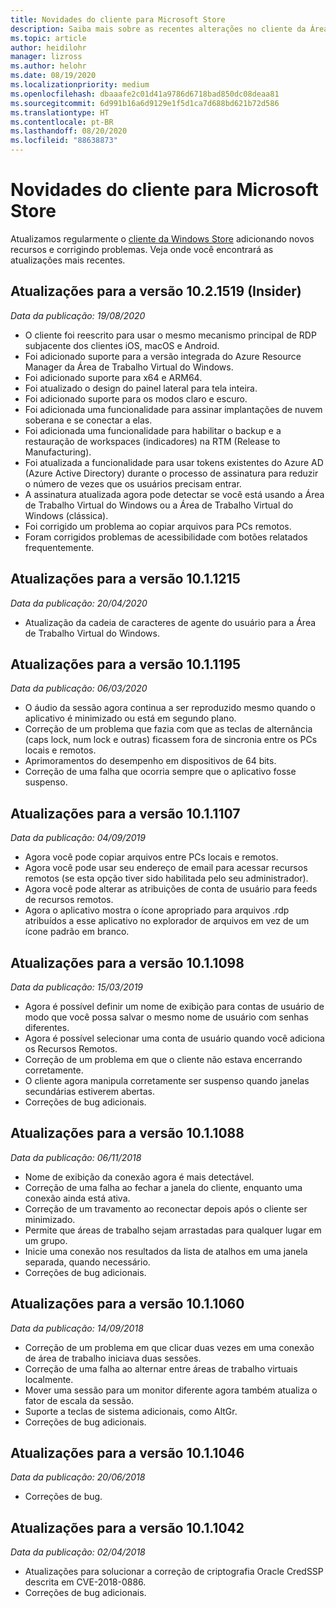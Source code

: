 ```yaml
---
title: Novidades do cliente para Microsoft Store
description: Saiba mais sobre as recentes alterações no cliente da Área de Trabalho Remota para Microsoft Store
ms.topic: article
author: heidilohr
manager: lizross
ms.author: helohr
ms.date: 08/19/2020
ms.localizationpriority: medium
ms.openlocfilehash: dbaaafe2c01d41a9786d6718bad850dc08deaa81
ms.sourcegitcommit: 6d991b16a6d9129e1f5d1ca7d688bd621b72d586
ms.translationtype: HT
ms.contentlocale: pt-BR
ms.lasthandoff: 08/20/2020
ms.locfileid: "88638873"
---
```

# <a name="whats-new-in-the-windows-store-client"></a>Novidades do cliente para Microsoft Store

Atualizamos regularmente o [cliente da Windows Store](windows.md) adicionando novos recursos e corrigindo problemas. Veja onde você encontrará as atualizações mais recentes.

## <a name="updates-for-version-1021519-insider"></a>Atualizações para a versão 10.2.1519 (Insider)

*Data da publicação: 19/08/2020*

- O cliente foi reescrito para usar o mesmo mecanismo principal de RDP subjacente dos clientes iOS, macOS e Android.
- Foi adicionado suporte para a versão integrada do Azure Resource Manager da Área de Trabalho Virtual do Windows.
- Foi adicionado suporte para x64 e ARM64.
- Foi atualizado o design do painel lateral para tela inteira.
- Foi adicionado suporte para os modos claro e escuro.
- Foi adicionada uma funcionalidade para assinar implantações de nuvem soberana e se conectar a elas.
- Foi adicionada uma funcionalidade para habilitar o backup e a restauração de workspaces (indicadores) na RTM (Release to Manufacturing).
- Foi atualizada a funcionalidade para usar tokens existentes do Azure AD (Azure Active Directory) durante o processo de assinatura para reduzir o número de vezes que os usuários precisam entrar.
- A assinatura atualizada agora pode detectar se você está usando a Área de Trabalho Virtual do Windows ou a Área de Trabalho Virtual do Windows (clássica).
- Foi corrigido um problema ao copiar arquivos para PCs remotos.
- Foram corrigidos problemas de acessibilidade com botões relatados frequentemente.

## <a name="updates-for-version-1011215"></a>Atualizações para a versão 10.1.1215

*Data da publicação: 20/04/2020*

- Atualização da cadeia de caracteres de agente do usuário para a Área de Trabalho Virtual do Windows.

## <a name="updates-for-version-1011195"></a>Atualizações para a versão 10.1.1195

*Data da publicação: 06/03/2020*

- O áudio da sessão agora continua a ser reproduzido mesmo quando o aplicativo é minimizado ou está em segundo plano.
- Correção de um problema que fazia com que as teclas de alternância (caps lock, num lock e outras) ficassem fora de sincronia entre os PCs locais e remotos.
- Aprimoramentos do desempenho em dispositivos de 64 bits.
- Correção de uma falha que ocorria sempre que o aplicativo fosse suspenso.

## <a name="updates-for-version-1011107"></a>Atualizações para a versão 10.1.1107

*Data da publicação: 04/09/2019*

- Agora você pode copiar arquivos entre PCs locais e remotos.
- Agora você pode usar seu endereço de email para acessar recursos remotos (se esta opção tiver sido habilitada pelo seu administrador).
- Agora você pode alterar as atribuições de conta de usuário para feeds de recursos remotos.
- Agora o aplicativo mostra o ícone apropriado para arquivos .rdp atribuídos a esse aplicativo no explorador de arquivos em vez de um ícone padrão em branco.

## <a name="updates-for-version-1011098"></a>Atualizações para a versão 10.1.1098

*Data da publicação: 15/03/2019*

- Agora é possível definir um nome de exibição para contas de usuário de modo que você possa salvar o mesmo nome de usuário com senhas diferentes.
- Agora é possível selecionar uma conta de usuário quando você adiciona os Recursos Remotos.
- Correção de um problema em que o cliente não estava encerrando corretamente.
- O cliente agora manipula corretamente ser suspenso quando janelas secundárias estiverem abertas.
- Correções de bug adicionais.

## <a name="updates-for-version-1011088"></a>Atualizações para a versão 10.1.1088

*Data da publicação: 06/11/2018*

- Nome de exibição da conexão agora é mais detectável.
- Correção de uma falha ao fechar a janela do cliente, enquanto uma conexão ainda está ativa.
- Correção de um travamento ao reconectar depois após o cliente ser minimizado.
- Permite que áreas de trabalho sejam arrastadas para qualquer lugar em um grupo.
- Inicie uma conexão nos resultados da lista de atalhos em uma janela separada, quando necessário.
- Correções de bug adicionais.

## <a name="updates-for-version-1011060"></a>Atualizações para a versão 10.1.1060

*Data da publicação: 14/09/2018*

- Correção de um problema em que clicar duas vezes em uma conexão de área de trabalho iniciava duas sessões.
- Correção de uma falha ao alternar entre áreas de trabalho virtuais localmente.
- Mover uma sessão para um monitor diferente agora também atualiza o fator de escala da sessão.
- Suporte a teclas de sistema adicionais, como AltGr.
- Correções de bug adicionais.

## <a name="updates-for-version-1011046"></a>Atualizações para a versão 10.1.1046

*Data da publicação: 20/06/2018*

- Correções de bug.

## <a name="updates-for-version-1011042"></a>Atualizações para a versão 10.1.1042

*Data da publicação: 02/04/2018*

- Atualizações para solucionar a correção de criptografia Oracle CredSSP descrita em CVE-2018-0886.
- Correções de bug adicionais.
